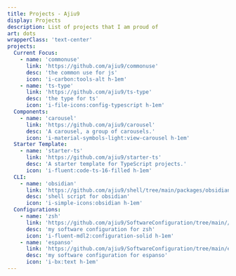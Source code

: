 ```yaml
---
title: Projects - Ajiu9
display: Projects
description: List of projects that I am proud of
art: dots
wrapperClass: 'text-center'
projects:
  Current Focus:
    - name: 'commonuse'
      link: 'https://github.com/ajiu9/commonuse'
      desc: 'the common use for js'
      icon: 'i-carbon:tools-alt h-1em'
    - name: 'ts-type'
      link: 'https://github.com/ajiu9/ts-type'
      desc: 'the type for ts'
      icon: 'i-file-icons:config-typescript h-1em'
  Components:
    - name: 'carousel'
      link: 'https://github.com/ajiu9/carousel'
      desc: 'A carousel, a group of carousels.'
      icon: 'i-material-symbols-light:view-carousel h-1em'
  Starter Template:
    - name: 'starter-ts'
      link: 'https://github.com/ajiu9/starter-ts'
      desc: 'A starter template for TypeScript projects.'
      icon: 'i-fluent:code-ts-16-filled h-1em'
  CLI:
    - name: 'obsidian'
      link: 'https://github.com/ajiu9/shell/tree/main/packages/obsidian'
      desc: 'shell script for obsidian'
      icon: 'i-simple-icons:obsidian h-1em'
  Configurations:
    - name: 'zsh'
      link: 'https://github.com/ajiu9/SoftwareConfiguration/tree/main//zsh'
      desc: 'my software configuration for zsh'
      icon: 'i-fluent-mdl2:configuration-solid h-1em'
    - name: 'espanso'
      link: 'https://github.com/ajiu9/SoftwareConfiguration/tree/main/espanso'
      desc: 'my software configuration for espanso'
      icon: 'i-bx:text h-1em'
---
```


<!-- @layout-full-width -->

<ListProjects :projects="frontmatter.projects" />
